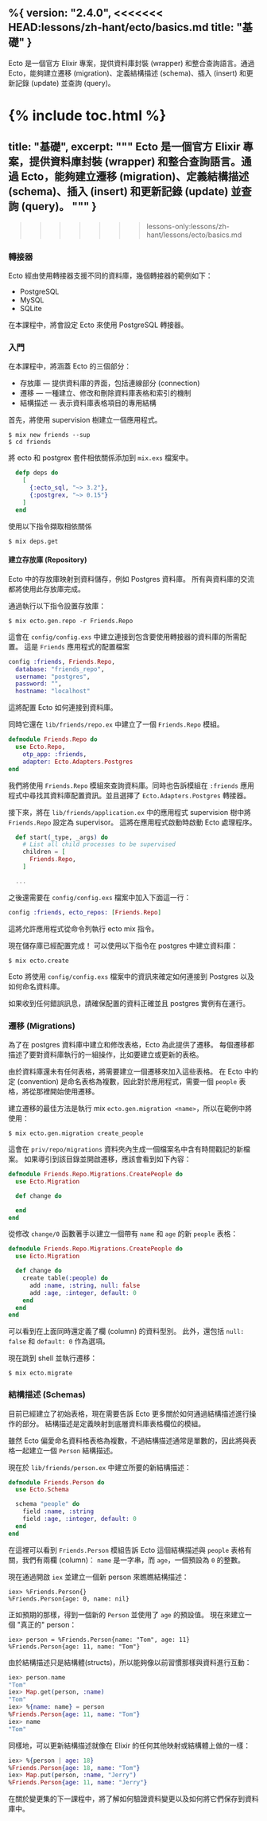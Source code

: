 %{
  version: "2.4.0",
<<<<<<< HEAD:lessons/zh-hant/ecto/basics.md
  title: "基礎"
}
---

Ecto 是一個官方 Elixir 專案，提供資料庫封裝 (wrapper) 和整合查詢語言。通過 Ecto，能夠建立遷移 (migration)、定義結構描述 (schema)、插入 (insert) 和更新記錄 (update) 並查詢 (query)。

{% include toc.html %}
=======
  title: "基礎",
  excerpt: """
  Ecto 是一個官方 Elixir 專案，提供資料庫封裝 (wrapper) 和整合查詢語言。通過 Ecto，能夠建立遷移 (migration)、定義結構描述 (schema)、插入 (insert) 和更新記錄 (update) 並查詢 (query)。
  """
}
---
>>>>>>> lessons-only:lessons/zh-hant/lessons/ecto/basics.md

### 轉接器

Ecto 經由使用轉接器支援不同的資料庫，幾個轉接器的範例如下：

* PostgreSQL
* MySQL
* SQLite

在本課程中，將會設定 Ecto 來使用 PostgreSQL 轉接器。

### 入門

在本課程中，將涵蓋 Ecto 的三個部分：

* 存放庫 — 提供資料庫的界面，包括連線部分 (connection)
* 遷移 — 一種建立、修改和刪除資料庫表格和索引的機制
* 結構描述 — 表示資料庫表格項目的專用結構

首先，將使用 supervision 樹建立一個應用程式。

```shell
$ mix new friends --sup
$ cd friends
```

將 ecto 和 postgrex 套件相依關係添加到 `mix.exs` 檔案中。

```elixir
  defp deps do
    [
      {:ecto_sql, "~> 3.2"},
      {:postgrex, "~> 0.15"}
    ]
  end
```

使用以下指令擷取相依關係

```shell
$ mix deps.get
```

#### 建立存放庫 (Repository)

Ecto 中的存放庫映射到資料儲存，例如 Postgres 資料庫。
所有與資料庫的交流都將使用此存放庫完成。

通過執行以下指令設置存放庫：

```shell
$ mix ecto.gen.repo -r Friends.Repo
```

這會在 `config/config.exs` 中建立連接到包含要使用轉接器的資料庫的所需配置。
這是 `Friends` 應用程式的配置檔案

```elixir
config :friends, Friends.Repo,
  database: "friends_repo",
  username: "postgres",
  password: "",
  hostname: "localhost"
```

這將配置 Ecto 如何連接到資料庫。

同時它還在 `lib/friends/repo.ex` 中建立了一個 `Friends.Repo` 模組。

```elixir
defmodule Friends.Repo do
  use Ecto.Repo, 
    otp_app: :friends,
    adapter: Ecto.Adapters.Postgres
end
```

我們將使用 `Friends.Repo` 模組來查詢資料庫。同時也告訴模組在 `:friends` 應用程式中尋找其資料庫配置資訊。並且選擇了 `Ecto.Adapters.Postgres` 轉接器。

接下來，將在 `lib/friends/application.ex` 中的應用程式 supervision 樹中將 `Friends.Repo` 設定為 supervisor。
這將在應用程式啟動時啟動 Ecto 處理程序。

```elixir
  def start(_type, _args) do
    # List all child processes to be supervised
    children = [
      Friends.Repo,
    ]

  ...
```

之後還需要在 `config/config.exs` 檔案中加入下面這一行：

```elixir
config :friends, ecto_repos: [Friends.Repo]
```

這將允許應用程式從命令列執行 ecto mix 指令。

現在儲存庫已經配置完成！
可以使用以下指令在 postgres 中建立資料庫：

```shell
$ mix ecto.create
```

Ecto 將使用 `config/config.exs` 檔案中的資訊來確定如何連接到 Postgres 以及如何命名資料庫。

如果收到任何錯誤訊息，請確保配置的資料正確並且 postgres 實例有在運行。

### 遷移 (Migrations)

為了在 postgres 資料庫中建立和修改表格，Ecto 為此提供了遷移。
每個遷移都描述了要對資料庫執行的一組操作，比如要建立或更新的表格。

由於資料庫還未有任何表格，將需要建立一個遷移來加入這些表格。
在 Ecto 中約定 (convention) 是命名表格為複數，因此對於應用程式，需要一個 `people` 表格，將從那裡開始使用遷移。

建立遷移的最佳方法是執行 mix `ecto.gen.migration <name>`，所以在範例中將使用：

```shell
$ mix ecto.gen.migration create_people
```

這會在 `priv/repo/migrations` 資料夾內生成一個檔案名中含有時間戳記的新檔案。
如果導引到該目錄並開啟遷移，應該會看到如下內容：

```elixir
defmodule Friends.Repo.Migrations.CreatePeople do
  use Ecto.Migration

  def change do

  end
end
```

從修改 `change/0` 函數著手以建立一個帶有 `name` 和 `age` 的新 `people` 表格：

```elixir
defmodule Friends.Repo.Migrations.CreatePeople do
  use Ecto.Migration

  def change do
    create table(:people) do
      add :name, :string, null: false
      add :age, :integer, default: 0
    end
  end
end
```

可以看到在上面同時還定義了欄 (column) 的資料型別。
此外，還包括 `null: false` 和 `default: 0` 作為選項。

現在跳到 shell 並執行遷移：

```shell
$ mix ecto.migrate
```

### 結構描述 (Schemas)

目前已經建立了初始表格，現在需要告訴 Ecto 更多關於如何通過結構描述進行操作的部分。
結構描述是定義映射到底層資料庫表格欄位的模組。

雖然 Ecto 偏愛命名資料格表格為複數，不過結構描述通常是單數的，因此將與表格一起建立一個 `Person` 結構描述。

現在於 `lib/friends/person.ex` 中建立所要的新結構描述：

```elixir
defmodule Friends.Person do
  use Ecto.Schema

  schema "people" do
    field :name, :string
    field :age, :integer, default: 0
  end
end
```

在這裡可以看到 `Friends.Person` 模組告訴 Ecto 這個結構描述與 `people` 表格有關，我們有兩欄 (column)： `name` 是一字串，而 `age`，一個預設為 `0` 的整數。

現在通過開啟 `iex` 並建立一個新 person 來瞧瞧結構描述：

```shell
iex> %Friends.Person{}
%Friends.Person{age: 0, name: nil}
```

正如預期的那樣，得到一個新的 `Person` 並使用了 `age` 的預設值。
現在來建立一個 "真正的" person：

```shell
iex> person = %Friends.Person{name: "Tom", age: 11}
%Friends.Person{age: 11, name: "Tom"}
```

由於結構描述只是結構體(structs)，所以能夠像以前習慣那樣與資料進行互動：

```elixir
iex> person.name
"Tom"
iex> Map.get(person, :name)
"Tom"
iex> %{name: name} = person
%Friends.Person{age: 11, name: "Tom"}
iex> name
"Tom"
```

同樣地，可以更新結構描述就像在 Elixir 的任何其他映射或結構體上做的一樣：

```elixir
iex> %{person | age: 18}
%Friends.Person{age: 18, name: "Tom"}
iex> Map.put(person, :name, "Jerry")
%Friends.Person{age: 11, name: "Jerry"}
```

在關於變更集的下一課程中，將了解如何驗證資料變更以及如何將它們保存到資料庫中。